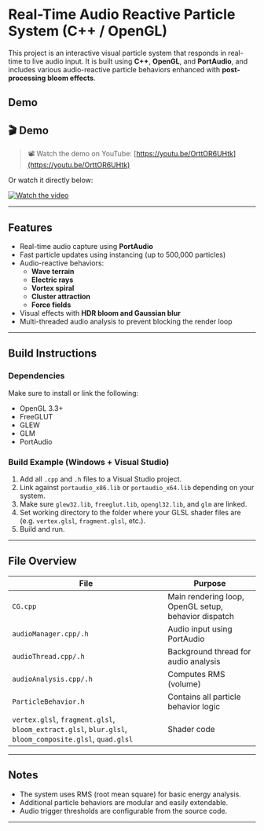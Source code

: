 # Real-Time Audio Reactive Particle System (C++ / OpenGL)

This project is an interactive visual particle system that responds in real-time to live audio input. It is built using **C++**, **OpenGL**, and **PortAudio**, and includes various audio-reactive particle behaviors enhanced with **post-processing bloom effects**.

## Demo

## 🎬 Demo

> 📽️ Watch the demo on YouTube: [https://youtu.be/OrttOR6UHtk](https://youtu.be/OrttOR6UHtk)

Or watch it directly below:

[![Watch the video](https://img.youtube.com/vi/OrttOR6UHtk/hqdefault.jpg)](https://youtu.be/OrttOR6UHtk)


---

## Features

- Real-time audio capture using **PortAudio**
- Fast particle updates using instancing (up to 500,000 particles)
- Audio-reactive behaviors:
  - **Wave terrain**
  - **Electric rays**
  - **Vortex spiral**
  - **Cluster attraction**
  - **Force fields**
- Visual effects with **HDR bloom and Gaussian blur**
- Multi-threaded audio analysis to prevent blocking the render loop

---

## Build Instructions

### Dependencies

Make sure to install or link the following:

- OpenGL 3.3+
- FreeGLUT
- GLEW
- GLM
- PortAudio

### Build Example (Windows + Visual Studio)

1. Add all `.cpp` and `.h` files to a Visual Studio project.
2. Link against `portaudio_x86.lib` or `portaudio_x64.lib` depending on your system.
3. Make sure `glew32.lib`, `freeglut.lib`, `opengl32.lib`, and `glm` are linked.
4. Set working directory to the folder where your GLSL shader files are (e.g. `vertex.glsl`, `fragment.glsl`, etc.).
5. Build and run.

---


## File Overview

| File | Purpose |
|------|---------|
| `CG.cpp` | Main rendering loop, OpenGL setup, behavior dispatch |
| `audioManager.cpp/.h` | Audio input using PortAudio |
| `audioThread.cpp/.h` | Background thread for audio analysis |
| `audioAnalysis.cpp/.h` | Computes RMS (volume) |
| `ParticleBehavior.h` | Contains all particle behavior logic |
| `vertex.glsl`, `fragment.glsl`, `bloom_extract.glsl`, `blur.glsl`, `bloom_composite.glsl`, `quad.glsl` | Shader code |

---

## Notes

- The system uses RMS (root mean square) for basic energy analysis.
- Additional particle behaviors are modular and easily extendable.
- Audio trigger thresholds are configurable from the source code.

---
